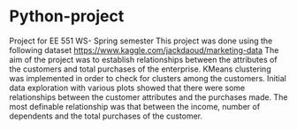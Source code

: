 # Python-project
Project for EE 551 WS- Spring semester
This project was done using the following dataset https://www.kaggle.com/jackdaoud/marketing-data 
The aim of the project was to establish relationships between the attributes of the customers and total purchases of the enterprise. KMeans clustering was implemented in order to
check for clusters among the customers. Initial data exploration with various plots showed that there were some relationships between the customer attributes and the purchases made.
The most definable relationship was that between the income, number of dependents and the total purchases of the customer. 
